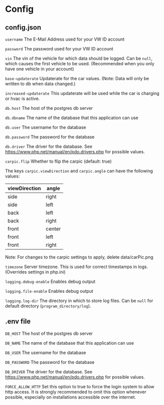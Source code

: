 # Config

## config.json

`username` The E-Mail Address used for your VW ID account

`password` The password used for your VW ID account

`vin` The vin of the vehicle for which data should be logged.
Can be `null`, which causes the first vehicle to be used. (Recommended when you only have one vehicle in your account)

`base-updaterate` Updaterate for the car values. (Note: Data will only be written to db when data changed.)

`increased-updaterate` This updaterate will be used while the car is charging or hvac is active.

`db.host` The host of the postgres db server

`db.dbname` The name of the database that this application can use

`db.user` The username for the database

`db.password` The password for the database

`db.driver` The driver for the database. See https://www.php.net/manual/en/pdo.drivers.php for possible values.

`carpic.flip` Whether to flip the carpic (default: true)

The keys
`carpic.viewDirection` and
`carpic.angle`
can have the following values:

| viewDirection | angle |
| ----- | ------ |
| side  | right  |
| side  | left   |
| back  | left   |
| back  | right  |
| front | center |
| front | left   |
| front | right  |

Note: For changes to the carpic settings to apply, delete data/carPic.png

`timezone` Server timezone. This is used for correct timestamps in logs. (Overrides settings in php.ini)

`logging.debug-enable` Enables debug output

`logging.file-enable` Enables debug output

`logging.log-dir` The directory in which to store log files. Can be `null` for default directory (`program_directory/log`).

## .env file

`DB_HOST` The host of the postgres db server

`DB_NAME` The name of the database that this application can use

`DB_USER` The username for the database

`DB_PASSWORD` The password for the database

`DB_DRIVER` The driver for the database. See https://www.php.net/manual/en/pdo.drivers.php for possible values.

`FORCE_ALLOW_HTTP` Set this option to true to force the login system to allow http access.
It is strongly recommended to omit this option whenever possible, especially on installations accessible over the internet.